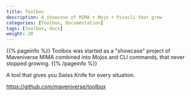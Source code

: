 ```yaml
---
title: Toolbox
description: A showcase of MIMA + Mojo + Picocli that grew
categories: [Toolbox, Documentation]
tags: [toolbox, docs]
weight: 20
---
```


{{% pageinfo %}}
Toolbox was started as a "showcase" project of Maveniverse MIMA combined into Mojos and CLI commands, that never stopped growing.
{{% /pageinfo %}}

A tool that gives you Swiss Knife for every situation.

https://github.com/maveniverse/toolbox
